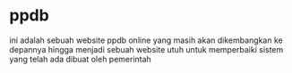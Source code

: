 # ppdb
ini adalah sebuah website ppdb online yang masih akan dikembangkan ke depannya hingga menjadi sebuah website utuh untuk memperbaiki sistem yang telah ada dibuat oleh pemerintah
